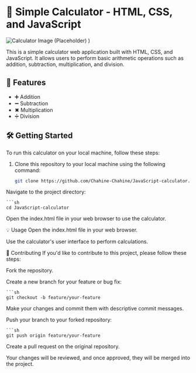 
# 🧮 Simple Calculator - HTML, CSS, and JavaScript

![Calculator Image (Placeholder)](https://s3.eu-west-2.amazonaws.com/img.creativepool.com/files/candidate/portfolio/full/1462651.gif)
)

This is a simple calculator web application built with HTML, CSS, and JavaScript. It allows users to perform basic arithmetic operations such as addition, subtraction, multiplication, and division.

## 🚀 Features

- ➕ Addition
- ➖ Subtraction
- ✖ Multiplication
- ➗ Division

## 🛠️ Getting Started

To run this calculator on your local machine, follow these steps:

1. Clone this repository to your local machine using the following command:

   ```sh
   git clone https://github.com/Chahine-Chahine/JavaScript-calculator.git
Navigate to the project directory:

    ```sh
    cd JavaScript-calculator
Open the index.html file in your web browser to use the calculator.

💡 Usage
Open the index.html file in your web browser.

Use the calculator's user interface to perform calculations.

🤝 Contributing
If you'd like to contribute to this project, please follow these steps:

Fork the repository.

Create a new branch for your feature or bug fix:

    ```sh
    git checkout -b feature/your-feature
Make your changes and commit them with descriptive commit messages.

Push your branch to your forked repository:

    ```sh
    git push origin feature/your-feature
Create a pull request on the original repository.

Your changes will be reviewed, and once approved, they will be merged into the project.
